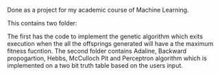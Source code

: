 Done as a project for my academic course of Machine Learning.

This contains two folder:

The first has the code to implement the genetic algorithm which exits execution when the all the offsprings generated will have a the maximum fitness fucntion.
The second folder contains Adaline, Backward propogartion, Hebbs, McCulloch Pit and Perceptron algorithm which is implemented on a two bit truth table based on the users input.